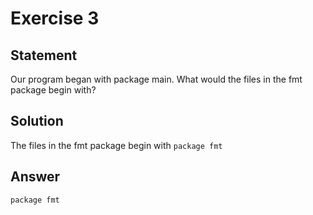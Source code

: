 # Exercise 3

## Statement

Our program began with package main. What would the files in the fmt package
begin with?

## Solution

The files in the fmt package begin with `package fmt`

## Answer

`package fmt`